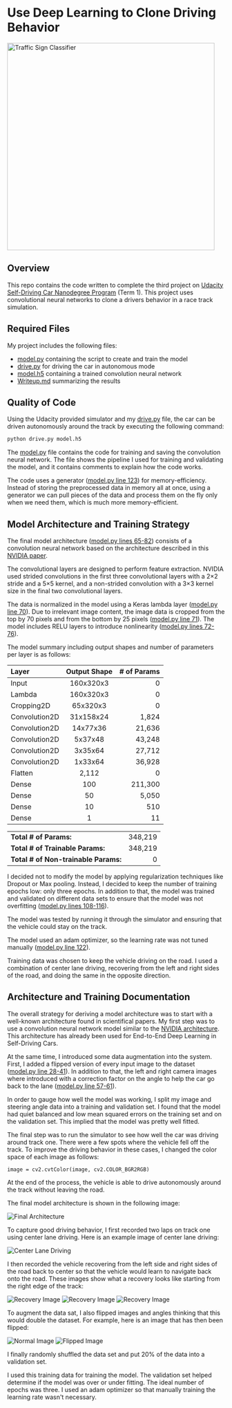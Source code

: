 # Use Deep Learning to Clone Driving Behavior

[//]: # (Image References)
[image1]: ./examples/final-architecture.png "Final Architecture"
[image2]: ./examples/center-lane-driving.jpg "Center Lane Driving"
[image3]: ./examples/recovery-part-1.jpg "Recovery Image"
[image4]: ./examples/recovery-part-2.jpg "Recovery Image"
[image5]: ./examples/recovery-part-3.jpg "Recovery Image"
[image6]: ./examples/flipped-1.jpg "Normal Image"
[image7]: ./examples/flipped-2.jpg "Flipped Image"
<img src="examples/title-image.png" width="480" alt="Traffic Sign Classifier" />

## Overview

This repo contains the code written to complete the third project on [Udacity Self-Driving Car Nanodegree Program](https://www.udacity.com/course/self-driving-car-engineer-nanodegree--nd013) (Term 1). This project uses convolutional neural networks to clone a drivers behavior in a race track simulation.

## Required Files

My project includes the following files:
* [model.py](model.py) containing the script to create and train the model
* [drive.py](drive.py) for driving the car in autonomous mode
* [model.h5](model.h5) containing a trained convolution neural network 
* [Writeup.md](Writeup.md) summarizing the results

## Quality of Code

Using the Udacity provided simulator and my [drive.py](drive.py) file, the car can be driven autonomously around the track by executing the following command:
```sh
python drive.py model.h5
```

The [model.py](model.py) file contains the code for training and saving the convolution neural network. The file shows the pipeline I used for training and validating the model, and it contains comments to explain how the code works.

The code uses a generator ([model.py line 123](model.py#L123)) for memory-efficiency. Instead of storing the preprocessed data in memory all at once, using a generator we can pull pieces of the data and process them on the fly only when we need them, which is much more memory-efficient.

## Model Architecture and Training Strategy

The final model architecture ([model.py lines 65-82](model.py#L65-L82)) consists of a convolution neural network based on the architecture described in this [NVIDIA paper](https://arxiv.org/pdf/1604.07316.pdf).

The convolutional layers are designed to perform feature extraction. NVIDIA used strided convolutions in the first three convolutional layers with a 2×2 stride and a 5×5 kernel, and a non-strided convolution with a 3×3 kernel size in the final two convolutional layers.

The data is normalized in the model using a Keras lambda layer ([model.py line 70](model.py#L70)). Due to irrelevant image content, the image data is cropped from the top by 70 pixels and from the bottom by 25 pixels ([model.py line 71](model.py#L71)). The model includes RELU layers to introduce nonlinearity ([model.py lines 72-76](model.py#L72-L76)).

The model summary including output shapes and number of parameters per layer is as follows:

| Layer           | Output Shape   | # of Params |
|:----------------|:--------------:|------------:|
| Input           | 160x320x3      | 0           |
| Lambda          | 160x320x3      | 0           |
| Cropping2D      | 65x320x3       | 0           |
| Convolution2D   | 31x158x24      | 1,824       |
| Convolution2D   | 14x77x36       | 21,636      |
| Convolution2D   | 5x37x48        | 43,248      |
| Convolution2D   | 3x35x64        | 27,712      |
| Convolution2D   | 1x33x64        | 36,928      |
| Flatten         | 2,112          | 0           |
| Dense           | 100            | 211,300     |
| Dense           | 50             | 5,050       |
| Dense           | 10             | 510         |
| Dense           | 1              | 11          |

|                                      |         |
|:-------------------------------------|--------:|
| **Total # of Params:**               | 348,219 |
| **Total # of Trainable Params:**     | 348,219 |
| **Total # of Non-trainable Params:** | 0       |

I decided not to modify the model by applying regularization techniques like Dropout or Max pooling. Instead, I decided to keep the number of training epochs low: only three epochs. In addition to that, the model was trained and validated on different data sets to ensure that the model was not overfitting ([model.py lines 108-116](model.py#L108-L116)).

The model was tested by running it through the simulator and ensuring that the vehicle could stay on the track.

The model used an adam optimizer, so the learning rate was not tuned manually ([model.py line 122](model.py#L122)).

Training data was chosen to keep the vehicle driving on the road. I used a combination of center lane driving, recovering from the left and right sides of the road, and doing the same in the opposite direction.

## Architecture and Training Documentation

The overall strategy for deriving a model architecture was to start with a well-known architecture found in scientifical papers. My first step was to use a convolution neural network model similar to the [NVIDIA architecture](https://arxiv.org/pdf/1604.07316.pdf). This architecture has already been used for End-to-End Deep Learning in Self-Driving Cars.

At the same time, I introduced some data augmentation into the system. First, I added a flipped version of every input image to the dataset ([model.py line 28-41](model.py#L28-L41)). In addition to that, the left and right camera images where introduced with a correction factor on the angle to help the car go back to the lane ([model.py line 57-61](model.py#L57-L61)).

In order to gauge how well the model was working, I split my image and steering angle data into a training and validation set. I found that the model had quiet balanced and low mean squared errors on the training set and on the validation set. This implied that the model was pretty well fitted.

The final step was to run the simulator to see how well the car was driving around track one. There were a few spots where the vehicle fell off the track. To improve the driving behavior in these cases, I changed the color space of each image as follows:

```
image = cv2.cvtColor(image, cv2.COLOR_BGR2RGB)
```

At the end of the process, the vehicle is able to drive autonomously around the track without leaving the road.

The final model architecture is shown in the following image:

![Final Architecture][image1]

To capture good driving behavior, I first recorded two laps on track one using center lane driving. Here is an example image of center lane driving:

![Center Lane Driving][image2]

I then recorded the vehicle recovering from the left side and right sides of the road back to center so that the vehicle would learn to navigate back onto the road. These images show what a recovery looks like starting from the right edge of the track:

![Recovery Image][image3]
![Recovery Image][image4]
![Recovery Image][image5]

To augment the data sat, I also flipped images and angles thinking that this would double the dataset. For example, here is an image that has then been flipped:

![Normal Image][image6]
![Flipped Image][image7]

I finally randomly shuffled the data set and put 20% of the data into a validation set. 

I used this training data for training the model. The validation set helped determine if the model was over or under fitting. The ideal number of epochs was three. I used an adam optimizer so that manually training the learning rate wasn't necessary.
